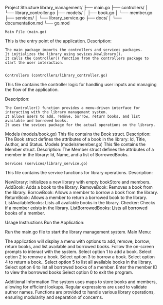 Project Structure
library_management/
├── main.go
├── controllers/
│   └── library_controller.go
├── models/
│   ├── book.go
│   └── member.go
├── services/
│   └── library_service.go
├── docs/
│   └── documentation.md
└── go.mod

    Main File (main.go)
This is the entry point of the application.
    Description:

    The main package imports the controllers and services packages.
    It initializes the library using sevices.Newlibrary().
    It calls the Controller() function from the controllers package to start the user interaction.


    Controllers (controllers/library_controller.go)

This file contains the controller logic for handling user inputs and managing the flow of the application.

Description:

    The Controller() function provides a menu-driven interface for interacting with the library management system.
    It allows users to add, remove, borrow, return books, and list available and borrowed books.
    It uses the sevices package for the actual operations on the library.


Models (models/book.go)
This file contains the Book struct.
Description:
The Book struct defines the attributes of a book in the library: Id, Title, Author, and Status.
Models (models/member.go)
This file contains the Member struct.
Description:
The Member struct defines the attributes of a member in the library: Id, Name, and a list of BorrowedBooks.


    Services (services/library_service.go)

This file contains the service functions for library operations.
Description:

Newlibrary: Initializes a new library with empty bookStore and members.
AddBook: Adds a book to the library.
RemoveBook: Removes a book from the library.
BorrowBook: Allows a member to borrow a book from the library.
ReturnBook: Allows a member to return a borrowed book to the library.
ListAvailableBooks: Lists all available books in the library.
Checker: Checks if a member exists in the library.
ListBorrowedBooks: Lists all borrowed books of a member.


Usage Instructions
Run the Application:

Run the main.go file to start the library management system.
Main Menu:

The application will display a menu with options to add, remove, borrow, return books, and list available and borrowed books.
Follow the on-screen prompts to interact with the system.
Select option 1 to add a book.
Select option 2 to remove a book.
Select option 3 to borrow a book.
Select option 4 to return a book..
Select option 5 to list all available books in the library.
Select option 6 to list all borrowed books of a member.
Enter the member ID to view the borrowed books
Select option 0 to exit the program.


Additional Information
The system uses maps to store books and members, allowing for efficient lookups.
Regular expressions are used to validate author names.
Functions are provided to handle various library operations, ensuring modularity and separation of concerns.
